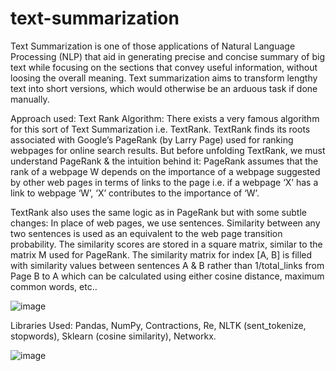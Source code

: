 # text-summarization
Text Summarization is one of those applications of Natural Language Processing (NLP) that aid in generating precise and concise summary of big text while focusing on the sections that convey useful information, without loosing the overall meaning.
Text summarization aims to transform lengthy text into short versions, which would otherwise be an arduous task if done manually.

Approach used:
  Text Rank Algorithm: 
  There exists a very famous algorithm for this sort of Text Summarization i.e. TextRank.
  TextRank finds its roots associated with Google’s PageRank (by Larry Page) used for ranking webpages for online search results. But before unfolding TextRank, we must understand PageRank & the intuition behind it:
  PageRank assumes that the rank of a webpage W depends on the importance of a webpage suggested by other web pages in terms of links to the page i.e. if a webpage ‘X’ has a link to webpage ‘W’, ‘X’ contributes to the importance of ‘W’.

TextRank also uses the same logic as in PageRank but with some subtle changes:
  In place of web pages, we use sentences.
  Similarity between any two sentences is used as an equivalent to the web page transition probability.
  The similarity scores are stored in a square matrix, similar to the matrix M used for PageRank.
  The similarity matrix for index [A, B] is filled with similarity values between sentences A & B rather than 1/total_links from Page B to A which can be calculated using either cosine distance, maximum common words, etc..

![image](https://github.com/divanshu-walia/text-summarization/assets/150337265/426860b5-3cc3-432c-8c84-60c18d341a00)

Libraries Used: Pandas, NumPy, Contractions, Re, NLTK (sent_tokenize, stopwords), Sklearn (cosine similarity), Networkx.

![image](https://github.com/divanshu-walia/text-summarization/assets/150337265/ab2fe450-c002-4fb9-b0a6-5d2eb660bb7d)


